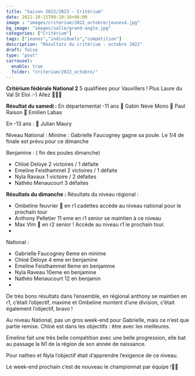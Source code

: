 ```yaml
---
title: "Saison 2022/2023 - Critérium"
date: 2022-10-15T09:10:10+06:00
image : "images/criterium/2022_octobre/jeunes4.jpg"
bg_image: "images/salle/grand-angle.jpg"
categories: ["Critérium"]
tags: ["jeunes","individuels","compétition"]
description: "Résultats du critérium - octobre 2022"
draft: false
type: "post"
carrousel:
  enable: true
  folder: "criterium/2022_octobre/"
---
```


**Critérium fédérale National 2**
5 qualifiées pour Vauvillers !
Plus Laure du Val St Eloi :-)
Allez 💪🏓🏓

**Résultat du samedi :**
En départemental -11 ans 
🥇 Gabin Neve Mono
🥈 Paul Raison
🥉 Emilien Labas 

En -13 ans :
🥇 Julian Maury 

Niveau National :
Minime : Gabrielle Faucogney gagne sa poule. Le 1/4 de finale est prévu pour ce dimanche

Benjamine : ( fin des poules dimanche)
- Chloé Deloye 2 victoires / 1 défaite
- Emeline Feisthammel 2 victoires / 1 défaite 
- Nyla Ravaux 1 victoire / 2 défaites 
- Nathéo Menaucourt 3 défaites

**Résultats du dimanche :**
Résultats du niveau régional :
- Ombeline feuvrier 🥈 en r1 cadettes accède au niveau national pour le prochain tour
- Anthony Pelletier 11 eme en r1 senior se maintien à ce niveau
- Max Vlm 🥇 en r2 senior ! Accède au niveau r1 le prochain tour.
- 
National :
- Gabrielle Faucogney 6eme en minime
- Chloé Deloye  4 eme en benjamine 
- Emeline Feisthammel 6eme en benjamine
- Nyla Raveau 10eme en benjamine 
- Nathéo Menaucourt 12 en benjamin 
- 
De très bons résultats dans l’ensemble, en régional anthony se maintien en r1, c’était l’objectif, maxime et Ombeline montent d’une division, c’était également l’objectif, bravo !

Au niveau National, pas un gros week-end pour Gabrielle, mais ce n’est que partie remise.
Chloé est dans les objectifs : être avec les meilleures.

Emeline fait une très belle compétition avec une belle progression, elle bat au passage la N1 de la région de son année de naissance.

Pour natheo et Nyla l’objectif était d’apprendre  l’exigence de ce niveau.


Le week-end prochain c’est de nouveau le championnat par équipe !🏓🏓
